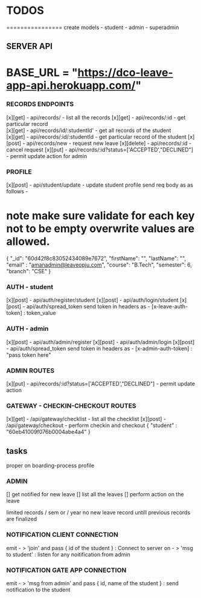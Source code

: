 # TODOS

================
create models - student - admin - superadmin

## SERVER API

# BASE_URL = "https://dco-leave-app-api.herokuapp.com/"

### RECORDS ENDPOINTS

[x][get] - api/records/ - list all the records
[x][get] - api/records/:id - get particular record  
[x][get] - api/records/id/:studentId' - get all records of the student  
[x][get] - api/records/:id/:studentId - get particular record of the student
[x][post] - api/records/new - request new leave
[x][delete] - api/records/:id - cancel request
[x][put] - api/records/:id?status=['ACCEPTED',"DECLINED"] - permit update action for admin

### PROFILE

[x][post] - api/student/update - update student profile
send req body as as follows -

# note make sure validate for each key not to be empty overwrite values are allowed.

{
"\_id": "60d42f8c83052434089e7672",
"firstName": "",
"lastName": "",
"email" : "amanadmin@leaveopju.com",
"course": "B.Tech",
"semester": 6,
"branch": "CSE"
}

### AUTH - student

[x][post] - api/auth/register/student
[x][post] - api/auth/login/student
[x][post] - api/auth/spread_token
send token in headers as - [x-leave-auth-token] : token_value

### AUTH - admin

[x][post] - api/auth/admin/register
[x][post] - api/auth/admin/login
[x][post] - api/auth/spread_token
send token in headers as - [x-admin-auth-token] : "pass token here"

### ADMIN ROUTES

[x][put] - api/records/:id?status=['ACCEPTED',"DECLINED"] - permit update action

### GATEWAY - CHECKIN-CHECKOUT ROUTES

[x][get] - /api/gateway/checklist - list all the checklist
[x][post] - /api/gateway/checkout - perform checkin and checkout
{
"student" : "60eb41009f076b0004abe4a4"
}

## tasks

proper on boarding-process
profile

### ADMIN

[] get notified for new leave
[] list all the leaves
[] perform action on the leave

limited records / sem or / year
no new leave record untill previous records are finalized

### NOTIFICATION CLIENT CONNECTION

emit - > 'join' and pass { id of the student } : Connect to server
on - > 'msg to student' : listen for any noitification from admin

### NOTIFICATION GATE APP CONNECTION

emit - > 'msg from admin' and pass { id, name of the student } : send notification to the student
